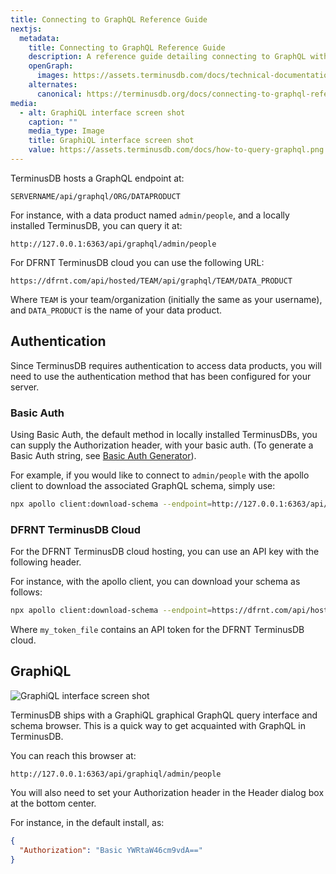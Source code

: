 ```yaml
---
title: Connecting to GraphQL Reference Guide
nextjs:
  metadata:
    title: Connecting to GraphQL Reference Guide
    description: A reference guide detailing connecting to GraphQL with  TerminusDB.
    openGraph:
      images: https://assets.terminusdb.com/docs/technical-documentation-terminuscms-og.png
    alternates:
      canonical: https://terminusdb.org/docs/connecting-to-graphql-reference/
media:
  - alt: GraphiQL interface screen shot
    caption: ""
    media_type: Image
    title: GraphiQL interface screen shot
    value: https://assets.terminusdb.com/docs/how-to-query-graphql.png
---
```


TerminusDB hosts a GraphQL endpoint at:

```url
SERVERNAME/api/graphql/ORG/DATAPRODUCT
```

For instance, with a data product named `admin/people`, and a locally installed TerminusDB, you can query it at:

```url
http://127.0.0.1:6363/api/graphql/admin/people
```

For DFRNT TerminusDB cloud you can use the following URL:

```url
https://dfrnt.com/api/hosted/TEAM/api/graphql/TEAM/DATA_PRODUCT
```

Where `TEAM` is your team/organization (initially the same as your username), and `DATA_PRODUCT` is the name of your data product.

## Authentication

Since TerminusDB requires authentication to access data products, you will need to use the authentication method that has been configured for your server.

### Basic Auth

Using Basic Auth, the default method in locally installed TerminusDBs, you can supply the Authorization header, with your basic auth. (To generate a Basic Auth string, see [Basic Auth Generator](https://www.blitter.se/utils/basic-authentication-header-generator/)).

For example, if you would like to connect to `admin/people` with the apollo client to download the associated GraphQL schema, simply use:

```bash
npx apollo client:download-schema --endpoint=http://127.0.0.1:6363/api/graphql/admin/people schema.graphql --header='Authorization: Basic YWRtaW46cm9vdA=='
```

### DFRNT TerminusDB Cloud

For the DFRNT TerminusDB cloud hosting, you can use an API key with the following header.

For instance, with the apollo client, you can download your schema as follows:

```bash
npx apollo client:download-schema --endpoint=https://dfrnt.com/api/hosted/TEAM/api/graphql/TEAM/people schema.graphql --header="Authorization: Token $(cat ~/my_token_file)"
```

Where `my_token_file` contains an API token for the DFRNT TerminusDB cloud.

## GraphiQL

![GraphiQL interface screen shot](https://assets.terminusdb.com/docs/how-to-query-graphql.png)

TerminusDB ships with a GraphiQL graphical GraphQL query interface and schema browser. This is a quick way to get acquainted with GraphQL in TerminusDB.

You can reach this browser at:

```url
http://127.0.0.1:6363/api/graphiql/admin/people
```

You will also need to set your Authorization header in the Header dialog box at the bottom center.

For instance, in the default install, as:

```json
{
  "Authorization": "Basic YWRtaW46cm9vdA=="
}
```